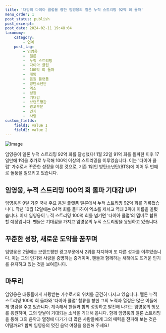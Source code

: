 ```yaml
---
title: '대망의 다이아 클럽을 향한 임영웅의 멜론 누적 스트리밍 92억 회 돌파'
menu_order: 1
post_status: publish
post_excerpt: 
post_date: 2024-02-11 19:48:04
taxonomy:
    category:
        - 연예
    post_tag:
        - 임영웅
        -  멜론
        -  누적 스트리밍
        -  다이아 클럽
        -  100억 회 돌파
        -  대망
        -  음원 플랫폼
        -  방탄소년단
        -  엑소
        -  성장
        -  기대감
        -  브랜드평판
        -  광고부문
        -  인기
        -  사랑
custom_fields:
    field1: value 1
    field2: value 2
---
```


![Image](https://ssl.pstatic.net/mimgnews/image/629/2024/02/10/202468971707527415_20240210101203476.jpg?type=w540)

임영웅이 멜론 누적 스트리밍 92억 회를 달성했다! 1월 22일 91억 회를 돌파한 이후 17일만에 1억을 추가로 누적해 100억 이상의 스트리밍을 이루었습니다. 이는 '다이아 클럽' 가수로서 꾸준한 성장을 이룬 것으로, 기존 1위인 방탄소년단(BTS)에 이어 두 번째로 돌풍을 일으키고 있습니다. 
## 임영웅, 누적 스트리밍 100억 회 돌파 기대감 UP!
임영웅은 9일 기준 국내 주요 음원 플랫폼 멜론에서 누적 스트리밍 92억 회를 기록했습니다. 작년 10월 12일에는 84억 회를 돌파하여 엑소를 제치고 역대 2위에 이름을 올렸습니다. 이제 임영웅이 누적 스트리밍 100억 회를 넘기면 '다이아 클럽'의 멤버로 합류할 예정입니다. 팬들은 기대감을 가지고 임영웅의 누적 스트리밍을 응원하고 있습니다.
## 꾸준한 성장, 새로운 도약을 꿈꾸며
임영웅은 2월에는 브랜드평판 광고부문에서 2위를 차지하며 또 다른 성과를 이루었습니다. 이는 그의 인기와 사랑을 증명하는 증거이며, 팬들과 함께하는 새해에도 뜨거운 인기를 유지하고 있는 것을 보여줍니다. 
## 마무리
임영웅은 대중들에게 사랑받는 가수로서의 위치를 굳건히 다지고 있습니다. 멜론 누적 스트리밍 100억 회 돌파와 '다이아 클럽' 합류를 향한 그의 노력과 열정은 많은 이들에게 영감을 주고 있습니다. 계속해서 팬들과 함께 성장하고 발전해 나가는 임영웅의 행보를 응원하며, 그의 앞날이 기대되는 소식을 기대해 봅니다. 함께 임영웅의 멜론 스트리밍을 통해 그의 음악과 열정에 다가가 더 많은 사람들에게 그의 매력을 전파해 보는 것은 어떨까요? 함께 임영웅의 멋진 음악 여정을 응원해 주세요!
